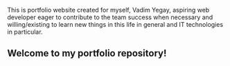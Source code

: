 This is portfolio website created for myself, Vadim Yegay, aspiring web developer eager to contribute to the team success when necessary and willing/existing to learn new things in this life in general and IT technologies in particular.

## Welcome to my portfolio repository!
